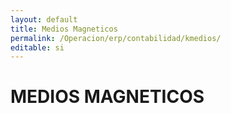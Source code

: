 ```yaml
---
layout: default
title: Medios Magneticos
permalink: /Operacion/erp/contabilidad/kmedios/
editable: si
---
```


# MEDIOS MAGNETICOS

